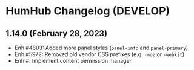 HumHub Changelog (DEVELOP)
==========================


1.14.0 (February 28, 2023)
--------------------------

- Enh #4803: Added more panel styles (`panel-info` and `panel-primary`) 
- Enh #5972: Removed old vendor CSS prefixes (e.g. `-moz` or `-webkit`) 
- Enh #: Implement content permission manager

